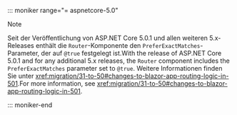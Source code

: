 ::: moniker range="= aspnetcore-5.0"

> [!NOTE]
> <span data-ttu-id="34ab1-101">Seit der Veröffentlichung von ASP.NET Core 5.0.1 und allen weiteren 5.x-Releases enthält die `Router`-Komponente den `PreferExactMatches`-Parameter, der auf `@true` festgelegt ist.</span><span class="sxs-lookup"><span data-stu-id="34ab1-101">With the release of ASP.NET Core 5.0.1 and for any additional 5.x releases, the `Router` component includes the `PreferExactMatches` parameter set to `@true`.</span></span> <span data-ttu-id="34ab1-102">Weitere Informationen finden Sie unter <xref:migration/31-to-50#changes-to-blazor-app-routing-logic-in-501>.</span><span class="sxs-lookup"><span data-stu-id="34ab1-102">For more information, see <xref:migration/31-to-50#changes-to-blazor-app-routing-logic-in-501>.</span></span>

::: moniker-end
